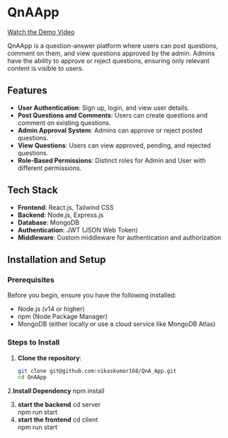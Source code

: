 # QnAApp  

<a href="https://drive.google.com/drive/folders/1v91yF6IUTdrZA3CGQG3IcRKYiRzPF2ws?usp=sharing" target="_blank">Watch the Demo Video</a>  

QnAApp is a question-answer platform where users can post questions, comment on them, and view questions approved by the admin. Admins have the ability to approve or reject questions, ensuring only relevant content is visible to users.  

## Features  

- **User Authentication**: Sign up, login, and view user details.  
- **Post Questions and Comments**: Users can create questions and comment on existing questions.  
- **Admin Approval System**: Admins can approve or reject posted questions.  
- **View Questions**: Users can view approved, pending, and rejected questions.  
- **Role-Based Permissions**: Distinct roles for Admin and User with different permissions.  

## Tech Stack  

- **Frontend**: React.js, Tailwind CSS  
- **Backend**: Node.js, Express.js  
- **Database**: MongoDB  
- **Authentication**: JWT (JSON Web Token)  
- **Middleware**: Custom middleware for authentication and authorization  

## Installation and Setup  

### Prerequisites  

Before you begin, ensure you have the following installed:  

- Node.js (v14 or higher)  
- npm (Node Package Manager)  
- MongoDB (either locally or use a cloud service like MongoDB Atlas)  

### Steps to Install  

1. **Clone the repository**:  
   ```bash  
   git clone git@github.com:vikaskumar168/QnA_App.git  
   cd QnAApp
2.**Install Dependency**
npm install

3. **start the backend**
  cd server  
  npm run start
4. **start the frontend**
 cd client  
npm run start
